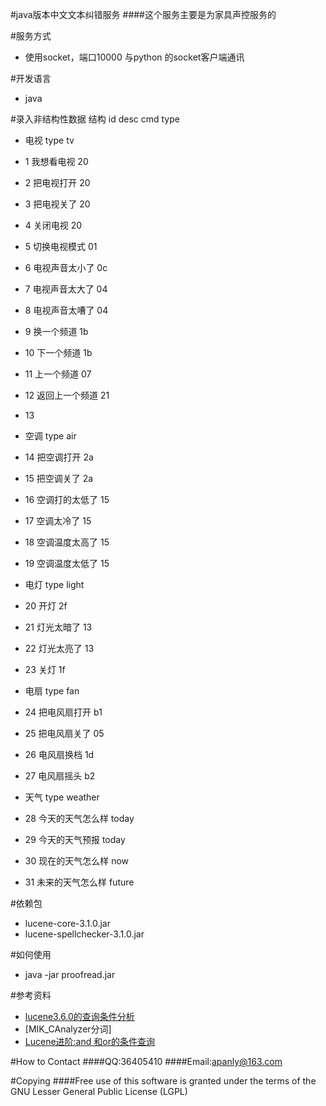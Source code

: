 #java版本中文文本纠错服务
####这个服务主要是为家具声控服务的

#服务方式
* 使用socket，端口10000 与python 的socket客户端通讯


#开发语言
* java

#录入非结构性数据
结构 id   desc    cmd    type
* 电视  type tv
 * 1 我想看电视        20
 * 2 把电视打开        20
 * 3 把电视关了        20
 * 4 关闭电视          20
 * 5 切换电视模式       01
 * 6 电视声音太小了     0c
 * 7 电视声音太大了     04
 * 8 电视声音太嘈了     04
 * 9 换一个频道         1b
 * 10 下一个频道        1b
 * 11 上一个频道        07
 * 12 返回上一个频道     21
 * 13  
* 空调 type air
 * 14 把空调打开  2a
 * 15 把空调关了  2a
 * 16 空调打的太低了 15
 * 17 空调太冷了     15
 * 18 空调温度太高了  15
 * 19 空调温度太低了  15

* 电灯 type light
 * 20 开灯  2f
 * 21 灯光太暗了 13
 * 22 灯光太亮了 13
 * 23 关灯  1f

* 电扇 type fan
 * 24 把电风扇打开 b1
 * 25 把电风扇关了 05
 * 26 电风扇换档  1d
 * 27 电风扇摇头  b2

* 天气 type weather
 * 28 今天的天气怎么样  today
 * 29 今天的天气预报    today
 * 30 现在的天气怎么样 now
 * 31 未来的天气怎么样 future

 

#依赖包
* lucene-core-3.1.0.jar 
* lucene-spellchecker-3.1.0.jar

#如何使用
* java -jar proofread.jar

#参考资料
* [lucene3.6.0的查询条件分析](http://blog.csdn.net/zhongweijian/article/details/7622693)
* [MIK_CAnalyzer分词]
* [Lucene进阶:and 和or的条件查询](http://lucene-group.group.iteye.com/group/wiki/466)

#How to Contact
####QQ:36405410
####Email:apanly@163.com

#Copying
####Free use of this software is granted under the terms of the GNU Lesser General Public License (LGPL)